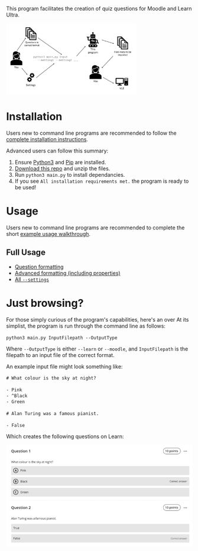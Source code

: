 This program facilitates the creation of quiz questions for Moodle and Learn Ultra.

<img src='docs/overview.png' width='70%'>

# Installation
Users new to command line programs are recommended to follow the [complete installation instructions](docs/installation.md).

Advanced users can follow this summary:
1. Ensure [Python3](https://www.python.org/) and [Pip](https://pypi.org/project/pip/) are installed.
2. [Download this repo](https://github.com/lewisforbes/Quiz-Whiz/archive/refs/heads/main.zip) and unzip the files.
3. Run `python3 main.py` to install dependancies.
4. If you see `All installation requirements met.` the program is ready to be used!

# Usage
Users new to command line programs are recommended to complete the short [example usage walkthrough](docs/run_through.md).

## Full Usage
- [Question formatting](docs/basic_formatting.md)
- [Advanced formatting (including properties)](docs/advanced_formatting.md)
- [All `--settings`](docs/complete_usage.md)

# Just browsing?
For those simply curious of the program's capabilities, here's an over
At its simplist, the program is run through the command line as follows:

`python3 main.py InputFilepath --OutputType`

Where `--OutputType` is either `--learn` or `--moodle`, and `InputFilepath` is the filepath to an input file of the correct format.

An example input file might look something like:

```
# What colour is the sky at night?

- Pink
- ^Black
- Green

# Alan Turing was a famous pianist.

- False
```

Which creates the following questions on Learn:

![Example questions on Learn](docs/learn_example_qs.png)

